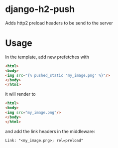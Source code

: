 # django-h2-push

Adds http2 preload headers to be send to the server

Usage
=====

In the template, add new prefetches with
```html
<html>
<body>
<img src="{% pushed_static 'my_image.png' %}"/>
</body>
</html>
```

it will render to

```html
<html>
<body>
<img src="my_image.png"/>
</body>
</html>
```

and add the link headers in the middleware:

```
Link: "<my_image.png>; rel=preload"
```

